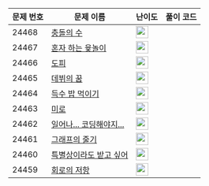 | 문제 번호 | 문제 이름 | 난이도 | 풀이 코드 |
| --- | --- | --- | --- |
| 24468 | [충돌의 수](https://www.acmicpc.net/problem/24468) | <img height="25px" width="25px=" src="https://static.solved.ac/tier_small/7.svg"/> |  |
| 24467 | [혼자 하는 윷놀이](https://www.acmicpc.net/problem/24467) | <img height="25px" width="25px=" src="https://static.solved.ac/tier_small/10.svg"/> |  |
| 24466 | [도피](https://www.acmicpc.net/problem/24466) | <img height="25px" width="25px=" src="https://static.solved.ac/tier_small/15.svg"/> |  |
| 24465 | [데뷔의 꿈](https://www.acmicpc.net/problem/24465) | <img height="25px" width="25px=" src="https://static.solved.ac/tier_small/6.svg"/> |  |
| 24464 | [득수 밥 먹이기](https://www.acmicpc.net/problem/24464) | <img height="25px" width="25px=" src="https://static.solved.ac/tier_small/11.svg"/> |  |
| 24463 | [미로](https://www.acmicpc.net/problem/24463) | <img height="25px" width="25px=" src="https://static.solved.ac/tier_small/10.svg"/> |  |
| 24462 | [일어나... 코딩해야지...](https://www.acmicpc.net/problem/24462) | <img height="25px" width="25px=" src="https://static.solved.ac/tier_small/11.svg"/> |  |
| 24461 | [그래프의 줄기](https://www.acmicpc.net/problem/24461) | <img height="25px" width="25px=" src="https://static.solved.ac/tier_small/12.svg"/> |  |
| 24460 | [특별상이라도 받고 싶어](https://www.acmicpc.net/problem/24460) | <img height="25px" width="25px=" src="https://static.solved.ac/tier_small/7.svg"/> |  |
| 24459 | [회로의 저항](https://www.acmicpc.net/problem/24459) | <img height="25px" width="25px=" src="https://static.solved.ac/tier_small/15.svg"/> |  |
